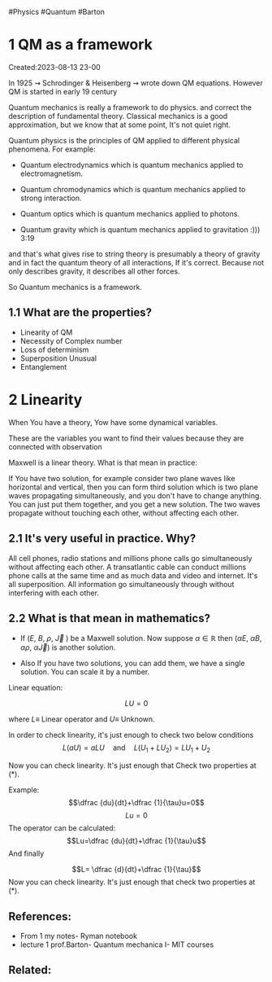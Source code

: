 #Physics #Quantum #Barton


# 1 QM as a framework 
Created:2023-08-13 23-00

In 1925 $\rightsquigarrow$ Schrodinger & Heisenberg $\rightsquigarrow$ wrote down QM equations. However QM is started in early 19 century



Quantum mechanics is really a framework to do physics. and correct the description of fundamental theory. Classical mechanics is a good approximation, but we know that at some point, It's not quiet right.

Quantum physics is the principles of QM applied to different physical phenomena. For example:

- Quantum electrodynamics  which is quantum mechanics applied to electromagnetism. 

- Quantum chromodynamics which is quantum mechanics applied to strong interaction.

- Quantum optics which is quantum mechanics applied to photons.

- Quantum gravity which is quantum mechanics applied to gravitation :))) 3:19



and that's what gives rise to string theory is presumably a theory of gravity and in fact the quantum theory of all interactions, If it's correct. Because not only describes gravity, it describes all other forces.

So Quantum mechanics is a framework.
## 1.1 What are the properties?

- ﻿﻿﻿Linearity of QM
- Necessity of Complex number
- ﻿﻿﻿Loss of determinism
- Superposition Unusual
- Entanglement

# 2 Linearity

When You have a theory, Yow have some dynamical variables.

These are the variables you want to find their values because they are connected with observation



Maxwell is a linear theory. What is that mean in practice:

If You have two solution, for example consider two plane waves like horizontal and vertical, then you can form third solution which is two plane waves propagating simultaneously, and you don't have to change anything. You can just put them together, and you get a new solution. The two waves propagate without touching each other, without affecting each other.

## 2.1 It's very useful in practice. Why?

All cell phones, radio stations and millions phone calls go simultaneously without affecting each other. A transatlantic cable can conduct millions phone calls at the same time and as much data and video and internet. It's all superposition. All information go simultaneously through without interfering with each other.  


## 2.2 What is that mean in mathematics? 

- If ($E$, $B$, $\rho$, $\vec{J}$ ) be a Maxwell solution. Now suppose $\alpha \in \mathbb{R}$ then ($\alpha E$, $\alpha B$, $\alpha \rho$, $\alpha\vec{J}$) is another solution.

- Also If you have two solutions, you can add them, we have a single solution. You can scale it by a number.


Linear equation:

$$LU = 0 \tag{1}$$

where $L \equiv$ Linear operator 
and $U \equiv$ Unknown. 

In order to check linearity, it's just enough to check two below conditions
$$L(aU) = a LU \quad\mathrm{and}\quad L(U_{1}+LU_{2}) = LU_{1}+U_{2} \tag{*}$$

Now you can check linearity. It's just enough that Check two properties at $(*)$. 

Example:
$$\dfrac {du}{dt}+\dfrac {1}{\tau}u=0$$
$$Lu=0$$
The operator can be calculated:
$$Lu=\dfrac {du}{dt}+\dfrac {1}{\tau}u$$
And finally

$$L= \dfrac {d}{dt}+\dfrac {1}{\tau}$$
Now you can check linearity. It's just enough that check two properties at $(*)$.


## References:
- From 1 my notes- Ryman notebook
- lecture 1 prof.Barton- Quantum mechanica I- MIT courses
## Related:
